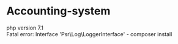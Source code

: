 # Accounting-system
php version 7.1 <br>
Fatal error: Interface 'Psr\Log\LoggerInterface' - composer install
